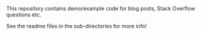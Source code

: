 This repository contains demo/example code for blog posts, Stack Overflow questions etc.

See the readme files in the sub-directories for more info!
